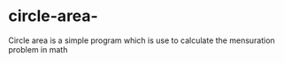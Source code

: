 # circle-area-
Circle area is a simple program which is use to calculate the  mensuration problem in math 
